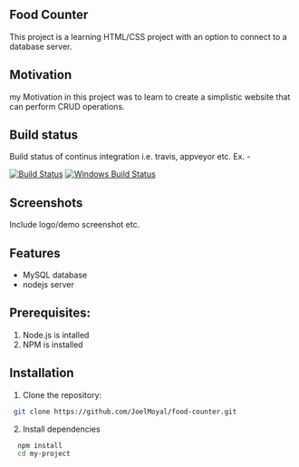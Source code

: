 ## Food Counter
This project is a learning HTML/CSS project with an option to connect to a database server. 

## Motivation
my Motivation in this project was to learn to create a simplistic website that can perform CRUD operations.  

## Build status
Build status of continus integration i.e. travis, appveyor etc. Ex. - 

[![Build Status](https://travis-ci.org/akashnimare/foco.svg?branch=master)](https://travis-ci.org/akashnimare/foco)
[![Windows Build Status](https://ci.appveyor.com/api/projects/status/github/akashnimare/foco?branch=master&svg=true)](https://ci.appveyor.com/project/akashnimare/foco/branch/master)

 
## Screenshots
Include logo/demo screenshot etc.



## Features
- MySQL database 
- nodejs server

## Prerequisites:
1. Node.js is intalled
2. NPM is installed

## Installation
1. Clone the repository:
```bash
 git clone https://github.com/JoelMoyal/food-counter.git
```
2. Install dependencies 
```bash
  npm install
  cd my-project
```
